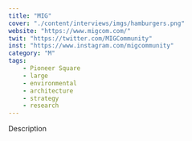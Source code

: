 ```yaml
---
title: "MIG"
cover: "./content/interviews/imgs/hamburgers.png"
website: "https://www.migcom.com/"
twit: "https://twitter.com/MIGCommunity"
inst: "https://www.instagram.com/migcommunity"
category: "M"
tags:
    - Pioneer Square
    - large
    - environmental
    - architecture
    - strategy
    - research
---
```


Description
